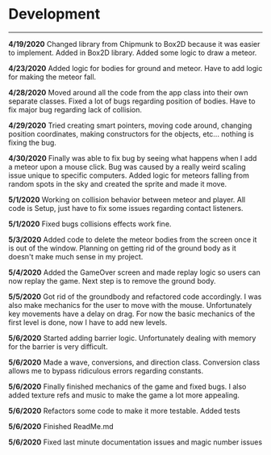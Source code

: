 # Development

---
**4/19/2020** Changed library from Chipmunk to Box2D because
it was easier to implement. Added in Box2D library. Added
some logic to draw a meteor.

**4/23/2020** Added logic for bodies for ground and meteor.
Have to add logic for making the meteor fall.

**4/28/2020** Moved around all the code from the app class into their own separate
classes. Fixed a lot of bugs regarding position of bodies. Have to fix major bug
regarding lack of collision.

**4/29/2020** Tried creating smart pointers, moving code around, changing position
coordinates, making constructors for the objects, etc... nothing is fixing the bug.

**4/30/2020** Finally was able to fix bug by seeing what happens when I add a meteor
upon a mouse click. Bug was caused by a really weird scaling issue unique to
specific computers. Added logic for meteors falling from random spots in the sky
and created the sprite and made it move.

**5/1/2020** Working on collision behavior between meteor and player. All code is
Setup, just have to fix some issues regarding contact listeners.

**5/1/2020** Fixed bugs collisions effects work fine.

**5/3/2020** Added code to delete the meteor bodies from 
the screen once it is out of the window. Planning on getting rid of the
ground body as it doesn't make much sense in my project.

**5/4/2020** Added the GameOver screen and made replay logic so users can now replay the game.
Next step is to remove the ground body.

**5/5/2020** Got rid of the groundbody and refactored code accordingly. I was also make mechanics for the user to
move with the mouse. Unfortunately key movements have a delay on drag. For now the basic mechanics of the first level is
done, now I have to add new levels.

**5/6/2020** Started adding barrier logic. Unfortunately dealing with memory for the barrier is very difficult. 

**5/6/2020** Made a wave, conversions, and direction class. Conversion class allows me to bypass 
ridiculous errors regarding constants.

**5/6/2020** Finally finished mechanics of the game and fixed bugs. I also added texture refs and music
to make the game a lot more appealing.

**5/6/2020** Refactors some code to make it more testable. Added tests

**5/6/2020** Finished ReadMe.md

**5/6/2020** Fixed last minute documentation issues and magic number issues